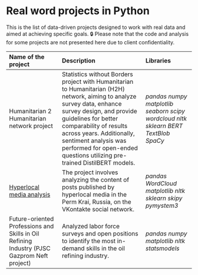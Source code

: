 # Real word projects in Python
This is the list of data-driven projects designed to work with real data and aimed at achieving specific goals. 🔒 Please note that the code and analysis for some projects are not presented here due to client confidentiality.

| Name of the project | Description | Libraries | 
| :---------------------- | :---------------------- | :---------------------- |
|Humanitarian 2 Humanitarian network project|Statistics without Borders project with Humanitarian to Humanitarian (H2H) network, aiming to analyze survey data, enhance survey design, and provide guidelines for better comparability of results across years. Additionally, sentiment analysis was performed for open-ended questions utilizing pre-trained DistilBERT models.| *pandas* *numpy* *matplotlib* *seaborn* *scipy* *wordcloud* *nltk* *sklearn* *BERT* *TextBlob* *SpaCy*|
| [Hyperlocal media analysis](hyperlocal_media) | The project involves analyzing the content of posts published by hyperlocal media in the Perm Krai, Russia, on the VKontakte social network. | *pandas*  *WordCloud* *matplotlib* *nltk* *sklearn* *skipy* *pymystem3*|
| Future-oriented Professions and Skills in Oil Refining Industry (PJSC Gazprom Neft project) | Analyzed labor force surveys and open positions to identify the most in-demand skills in the oil refining industry.|*pandas* *numpy* *matplotlib* *nltk* *statsmodels*|

